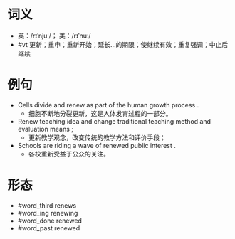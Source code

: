 # 词义
- 英：/rɪˈnjuː/； 美：/rɪˈnuː/
- #vt 更新；重申；重新开始；延长…的期限；使继续有效；重复强调；中止后继续
# 例句
- Cells divide and renew as part of the human growth process .
	- 细胞不断地分裂更新，这是人体发育过程的一部分。
- Renew teaching idea and change traditional teaching method and evaluation means ;
	- 更新教学观念，改变传统的教学方法和评价手段；
- Schools are riding a wave of renewed public interest .
	- 各校重新受益于公众的关注。
# 形态
- #word_third renews
- #word_ing renewing
- #word_done renewed
- #word_past renewed
